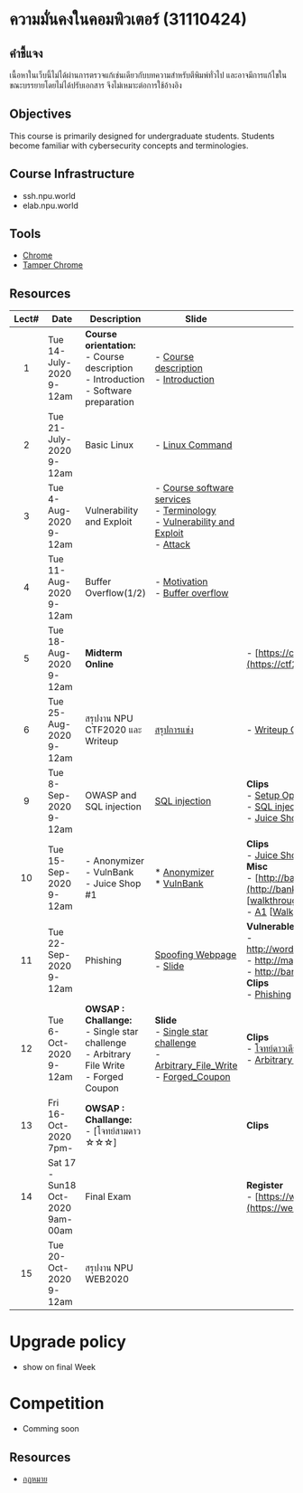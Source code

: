 #  ความมั่นคงในคอมพิวเตอร์ (31110424)
## คำชี้แจง
เนื้อหาในเว็บนี้ไม่ได้ผ่านการตรวจแก้เช่นเดียวกับบทความสำหรับตีพิมพ์ทั่วไป และอาจมีการแก้ไขในขณะบรรยายโดยไม่ได้ปรับเอกสาร จึงไม่เหมาะต่อการใช้อ้างอิง

## Objectives
This course is primarily designed for undergraduate students. Students become familiar with cybersecurity concepts and terminologies.

## Course Infrastructure
* ssh.npu.world
* elab.npu.world

## Tools
* [Chrome](https://www.google.com/chrome/)
* [Tamper Chrome](https://chrome.google.com/webstore/detail/tamper-chrome-extension/hifhgpdkfodlpnlmlnmhchnkepplebkb)


## Resources

| Lect# | Date | Description  |Slide| Note |
|:-----:|------|-------------|----|---------------------|
| 1| Tue 14-July-2020 <br> 9-12am| **Course orientation:** <br> - Course description<br> - Introduction <br> - Software preparation  |- [Course description](https://github.com/Lecture-CPE/424/blob/master/31110424-description.pdf) <br> - [Introduction](https://github.com/Lecture-CPE/424/blob/master/w1/w1-501-1.Course%20Description-WD.pdf)| |
| 2| Tue 21-July-2020  <br> 9-12am | Basic Linux  | - [Linux Command](https://github.com/Lecture-CPE/424/raw/master/w2/w1-501-0.1.Linux.pdf)| |
| 3| Tue 4-Aug-2020  <br> 9-12am | Vulnerability and Exploit  | - [Course software services](https://github.com/Lecture-CPE/424/raw/master/w3/w3-Course%20facility.pdf) <br>- [Terminology](https://github.com/Lecture-CPE/424/raw/master/w3/w3.1-Terminology.pdf) <br> - [Vulnerability and Exploit](https://github.com/Lecture-CPE/424/raw/master/w3/w3.2-Vulnerability.pdf) <br> - [Attack](https://github.com/Lecture-CPE/424/raw/master/w3/w3.3-Attack)| |
| 4| Tue 11-Aug-2020  <br> 9-12am | Buffer Overflow(1/2)  | - [Motivation](https://github.com/Lecture-CPE/424/raw/master/w4/w3.4-Motivation.pdf) <br> - [Buffer overflow](https://github.com/Lecture-CPE/424/raw/master/w4/w3.5-Intro%20buffer%20overflow.pdf)| |
| 5| Tue 18-Aug-2020  <br> 9-12am | **Midterm Online** |  | - [https://ctf2020.npu.world](https://ctf2020.npu.world)  |
| 6| Tue 25-Aug-2020  <br> 9-12am | สรุปงาน NPU CTF2020 และ Writeup |[สรุปการแข่ง](https://github.com/Lecture-CPE/424/raw/master/w5/CTF-midterm-summary.pdf)  | - [Writeup CTF2020](https://www.youtube.com/watch?v=c2ZOo8ev9S0)  |
| 9| Tue 8-Sep-2020  <br> 9-12am | OWASP and SQL injection |[SQL injection](https://github.com/Lecture-CPE/424/raw/master/w9/w9_OWASP.pdf)  | **Clips** <br> - [Setup OpenVPN for Android](https://www.youtube.com/watch?v=6tMl_cXPcvc) <br> - [SQL injection](https://www.youtube.com/watch?v=PEmvqigfDjw) <br> - [Juice Shop : Score board](https://youtu.be/3XFSU34buTI) |
| 10| Tue 15-Sep-2020  <br> 9-12am | - Anonymizer <br> - VulnBank <br> - Juice Shop #1 |* [Anonymizer](https://github.com/Lecture-CPE/424/raw/master/w10/w10_Anonymizer.pdf)<br> * [VulnBank](https://github.com/Lecture-CPE/424/raw/master/w10/w10_VulnBank.pdf) |**Clips**<br> - [Juice Shop #1](https://youtu.be/0a3GIhkusGg)<br> **Misc** <br> - [http://bank.dyn.npu.world](http://bank.dyn.npu.world) [[walkthrough](https://github.com/vulnbank/vulnbank/blob/master/VulnBank_Guide.pdf)] <br> - [A1](http://a1.dyn.npu.world) [[Walkghrough](https://git.npu.world/cpe/sqlinjection-training-app/-/blob/master/walkthrough.md)]  |
| 11| Tue 22-Sep-2020  <br> 9-12am | Phishing |[Spoofing Webpage](https://github.com/Lecture-CPE/424/tree/master/w11) <br> - [Slide](https://github.com/Lecture-CPE/424/raw/master/w11/w11_CreatePhishing.pdf)  | **Vulnerable Website**<br> - http://wordpress.dyn.npu.world <br> - http://magic.dyn.npu.world <br> - http://bank.dyn.npu.world <br> **Clips** <br> - [Phishing](https://youtu.be/TBCAyfJbnqs) |
|12| Tue 6-Oct-2020 <br> 9-12am | **OWSAP : Challange:** <br> - Single star challenge <br> - Arbitrary File Write <br> - Forged Coupon  | **Slide** <br> - [Single star challenge](https://github.com/Lecture-CPE/424/raw/master/w12/w12_OWASP-All-1_Star.pdf) <br> - [Arbitrary_File_Write](https://github.com/Lecture-CPE/424/raw/master/w12/w12_OWASP-All-6_Star-Arbitrary_File_Write.pdf) <br> - [Forged_Coupon](https://github.com/Lecture-CPE/424/raw/master/w12/w12_OWASP-All-6_Star-Forged_Coupon.pdf) |**Clips**<br> - [โจทย์ดาวเดียว ☆](https://youtu.be/gILFnWVqdA8)  <br> - [Arbitrary file write](https://youtu.be/68JlVCDYpK0)|
| 13| Fri 16-Oct-2020  <br> 7pm- |  **OWSAP : Challange:** <br> - [โจทย์สามดาว ☆☆☆]  ||**Clips** <br> |
| 14 | Sat 17 - Sun18 Oct-2020 9am-00am| Final Exam  || **Register** <br> - [https://web2020.npu.world](https://web2020.npu.world) |
| 15| Tue 20-Oct-2020  <br> 9-12am | สรุปงาน NPU WEB2020  | |  |

# Upgrade policy

* show on final Week

# Competition 

* Comming soon

## Resources

* [กฏหมาย](https://www.etda.or.th/th/Our-Service/Capacity-Building/Law.aspx)
